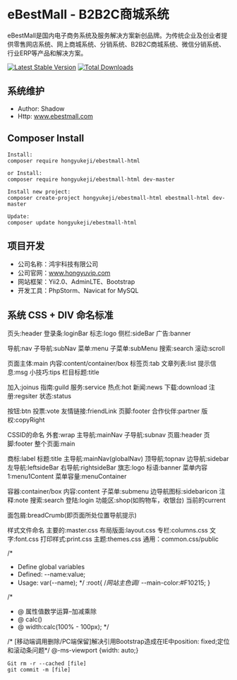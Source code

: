 eBestMall - B2B2C商城系统
===============================

eBestMall是国内电子商务系统及服务解决方案新创品牌。为传统企业及创业者提供零售网店系统、网上商城系统、分销系统、B2B2C商城系统、微信分销系统、行业ERP等产品和解决方案。

[![Latest Stable Version](https://poser.pugx.org/hongyukeji/ebestmall-html/v/stable.png)](https://packagist.org/packages/hongyukeji/ebestmall-html)
[![Total Downloads](https://poser.pugx.org/hongyukeji/ebestmall-html/downloads.png)](https://packagist.org/packages/hongyukeji/ebestmall-html)

系统维护
-------------------

* Author: Shadow
* Http: www.ebestmall.com

Composer Install
-------------------
```
Install:
composer require hongyukeji/ebestmall-html

or Install:
composer require hongyukeji/ebestmall-html dev-master

Install new project:
composer create-project hongyukeji/ebestmall-html ebestmall-html dev-master

Update:
composer update hongyukeji/ebestmall-html

```

项目开发
-------------------

* 公司名称：鸿宇科技有限公司
* 公司官网：www.hongyuvip.com
* 网站框架：Yii2.0、AdminLTE、Bootstrap
* 开发工具：PhpStorm、Navicat for MySQL

系统 CSS + DIV 命名标准
-------------------

页头:header
登录条:loginBar
标志:logo
侧栏:sideBar
广告:banner

导航:nav
子导航:subNav
菜单:menu
子菜单:subMenu
搜索:search
滚动:scroll

页面主体:main
内容:content/container/box
标签页:tab
文章列表:list
提示信息:msg
小技巧:tips
栏目标题:title

加入:joinus
指南:guild
服务:service
热点:hot
新闻:news
下载:download
注册:regsiter
状态:status

按钮:btn
投票:vote
友情链接:friendLink
页脚:footer
合作伙伴:partner
版权:copyRight

CSSID的命名
外套:wrap
主导航:mainNav
子导航:subnav
页眉:header
页脚:footer
整个页面:main

商标:label
标题:title
主导航:mainNav(globalNav)
顶导航:topnav
边导航:sidebar
左导航:leftsideBar
右导航:rightsideBar
旗志:logo
标语:banner
菜单内容1:menu1Content
菜单容量:menuContainer

容器:container/box
内容:content
子菜单:submenu
边导航图标:sidebaricon
注释:note
搜索:search
登陆:login
功能区:shop(如购物车，收银台)
当前的current

面包屑:breadCrumb(即页面所处位置导航提示)

样式文件命名
主要的:master.css
布局版面:layout.css
专栏:columns.css
文字:font.css
打印样式:print.css
主题:themes.css
通用：common.css/public


/*
 * Define global variables
 * Defined: --name:value;
 * Usage: var(--name);
 */
:root{
  /*网站主色调*/
  --main-color:#F10215;
}

/*
 * @ 属性值数学运算–加减乘除
 * @ calc()
 * @ width:calc(100% - 100px);
 */


/* [移动端调用删除/PC端保留]解决引用Bootstrap造成在IE中position: fixed;定位和滚动条问题*/
@-ms-viewport {width: auto;}

~~~
Git rm -r --cached [file]
git commit -m [file]
~~~